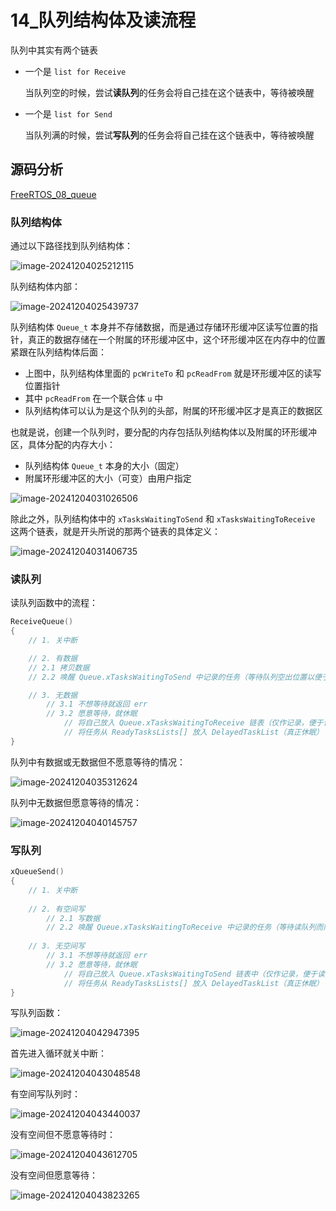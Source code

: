 # 14_队列结构体及读流程



队列中其实有两个链表

- 一个是 `list for Receive`

  当队列空的时候，尝试**读队列**的任务会将自己挂在这个链表中，等待被唤醒

- 一个是 `list for Send`

  当队列满的时候，尝试**写队列**的任务会将自己挂在这个链表中，等待被唤醒



## 源码分析

[FreeRTOS_08_queue](source/FreeRTOS_08_queue) 

### 队列结构体

通过以下路径找到队列结构体：

![image-20241204025212115](./img/14_队列结构体及读写流程/image-20241204025212115.png)

队列结构体内部：

![image-20241204025439737](./img/14_队列结构体及读写流程/image-20241204025439737.png)

队列结构体 `Queue_t` 本身并不存储数据，而是通过存储环形缓冲区读写位置的指针，真正的数据存储在一个附属的环形缓冲区中，这个环形缓冲区在内存中的位置紧跟在队列结构体后面：

- 上图中，队列结构体里面的 `pcWriteTo` 和 `pcReadFrom` 就是环形缓冲区的读写位置指针
- 其中 `pcReadFrom` 在一个联合体 `u` 中
- 队列结构体可以认为是这个队列的头部，附属的环形缓冲区才是真正的数据区

也就是说，创建一个队列时，要分配的内存包括队列结构体以及附属的环形缓冲区，具体分配的内存大小：

- 队列结构体 `Queue_t` 本身的大小（固定）
- 附属环形缓冲区的大小（可变）由用户指定

![image-20241204031026506](./img/14_队列结构体及读写流程/image-20241204031026506.png)

除此之外，队列结构体中的 `xTasksWaitingToSend` 和 `xTasksWaitingToReceive` 这两个链表，就是开头所说的那两个链表的具体定义：

![image-20241204031406735](./img/14_队列结构体及读写流程/image-20241204031406735.png)

### 读队列

读队列函数中的流程：

```c
ReceiveQueue()
{
    // 1. 关中断

    // 2. 有数据
    // 2.1 拷贝数据
    // 2.2 唤醒 Queue.xTasksWaitingToSend 中记录的任务（等待队列空出位置以便于写数据的任务）

    // 3. 无数据
    	// 3.1 不想等待就返回 err
    	// 3.2 愿意等待，就休眠
            // 将自己放入 Queue.xTasksWaitingToReceive 链表（仅作记录，便于读队列的任务找到自己并唤醒自己）
            // 将任务从 ReadyTasksLists[] 放入 DelayedTaskList（真正休眠）
}
```

队列中有数据或无数据但不愿意等待的情况：

![image-20241204035312624](./img/14_队列结构体及读写流程/image-20241204035312624.png)

队列中无数据但愿意等待的情况：

![image-20241204040145757](./img/14_队列结构体及读写流程/image-20241204040145757.png)

### 写队列

```c
xQueueSend()
{
    // 1. 关中断
    
    // 2. 有空间写
        // 2.1 写数据
        // 2.2 唤醒 Queue.xTasksWaitingToReceive 中记录的任务（等待读队列而阻塞的任务）
    
    // 3. 无空间写
        // 3.1 不想等待就返回 err
        // 3.2 愿意等待，就休眠
            // 将自己放入 Queue.xTasksWaitingToSend 链表中（仅作记录，便于读队列的任务找到自己并唤醒自己）
            // 将任务从 ReadyTasksLists[] 放入 DelayedTaskList（真正休眠）
}
```

写队列函数：

![image-20241204042947395](./img/14_队列结构体及读写流程/image-20241204042947395.png)

首先进入循环就关中断：

![image-20241204043048548](./img/14_队列结构体及读写流程/image-20241204043048548.png)

有空间写队列时：

![image-20241204043440037](./img/14_队列结构体及读写流程/image-20241204043440037.png)

没有空间但不愿意等待时：

![image-20241204043612705](./img/14_队列结构体及读写流程/image-20241204043612705.png)

没有空间但愿意等待：

![image-20241204043823265](./img/14_队列结构体及读写流程/image-20241204043823265.png)
